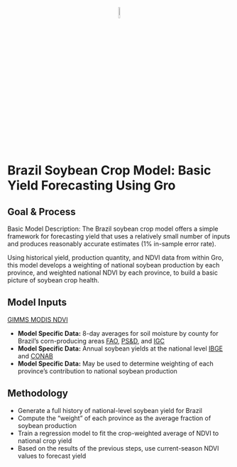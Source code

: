 <p align="center"><img width=8% src="https://gro-intelligence.com/images/logo.jpg"></p>

# Brazil Soybean Crop Model: Basic Yield Forecasting Using Gro

## Goal & Process
Basic Model Description: The Brazil soybean crop model offers a simple framework for forecasting yield that uses a relatively small number of inputs and produces reasonably accurate estimates (1% in-sample error rate).

Using historical yield, production quantity, and NDVI data from within Gro, this model develops a weighting of national soybean production by each province, and weighted national NDVI by each province, to build a basic picture of soybean crop health.

## Model Inputs
[GIMMS MODIS NDVI](https://app.gro-intelligence.com/dictionary/sources/3)
* __Model Specific Data:__ 8-day averages for soil moisture by county for Brazil’s corn-producing areas 
[FAO](https://app.gro-intelligence.com/dictionary/sources/2), [PS&D](https://app.gro-intelligence.com/dictionary/sources/14), and [IGC](https://app.gro-intelligence.com/dictionary/sources/19)
* __Model Specific Data:__ Annual soybean yields at the national level
[IBGE](https://app.gro-intelligence.com/dictionary/sources/114) and [CONAB](https://app.gro-intelligence.com/dictionary/sources/73)
* __Model Specific Data:__ May be used to determine weighting of each province’s contribution to national soybean production

## Methodology
* Generate a full history of national-level soybean yield for Brazil
* Compute the “weight” of each province as the average fraction of soybean production
* Train a regression model to fit the crop-weighted average of NDVI  to national crop yield
* Based on the results of the previous steps, use current-season NDVI values to forecast yield
